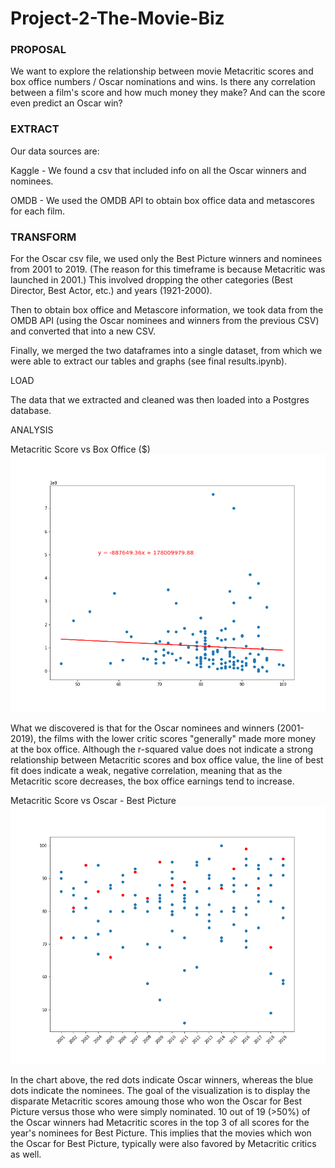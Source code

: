 # Project-2-The-Movie-Biz

<h3>PROPOSAL</h3>

We want to explore the relationship between movie Metacritic scores and box office numbers / Oscar nominations and wins. Is there any correlation between a film's score and how much money they make? And can the score even predict an Oscar win?

<h3>EXTRACT</h3>

Our data sources are:

Kaggle - We found a csv that included info on all the Oscar winners and nominees.

OMDB - We used the OMDB API to obtain box office data and metascores for each film.

<h3>TRANSFORM</h3>

For the Oscar csv file, we used only the Best Picture winners and nominees from 2001 to 2019. (The reason for this timeframe is because Metacritic was launched in 2001.)  This involved dropping the other categories (Best Director, Best Actor, etc.) and years (1921-2000).

Then to obtain box office and Metascore information, we took data from the OMDB API (using the Oscar nominees and winners from the previous CSV) and converted that into a new CSV. 

Finally, we merged the two dataframes into a single dataset, from which we were able to extract our tables and graphs (see final results.ipynb). 

LOAD

The data that we extracted and cleaned was then loaded into a Postgres database.

ANALYSIS



Metacritic Score vs Box Office ($)
![metascore_box office](/Data/metascore_box%20office.png)

What we discovered is that for the Oscar nominees and winners (2001-2019), the films with the lower critic scores "generally" made more money at the box office. Although the r-squared value does not indicate a strong relationship between Metacritic scores and box office value, the line of best fit does indicate a weak, negative correlation, meaning that as the Metacritic score decreases, the box office earnings tend to increase. 



Metacritic Score vs Oscar - Best Picture
![metascore_box office](/Data/metascore_oscar%20winners.png)

In the chart above, the red dots indicate Oscar winners, whereas the blue dots indicate the nominees. The goal of the visualization is to display the disparate Metacritic scores amoung those who won the Oscar for Best Picture versus those who were simply nominated. 10 out of 19 (>50%) of the Oscar winners had Metacritic scores in the top 3 of all scores for the year's nominees for Best Picture. This implies that the movies which won the Oscar for Best Picture, typically were also favored by Metacritic critics as well.  

